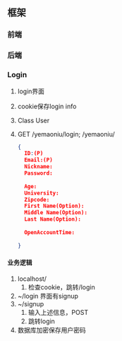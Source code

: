 ## 框架

### 前端

### 后端



### Login

1. login界面

2. cookie保存login info

3. Class User

4. GET /yemaoniu/login; /yemaoniu/

   ```json
   {
     ID:(P)
     Email:(P)
     Nickname:
     Password:
     
     Age:
     University:
     Zipcode:
     First Name(Option):
     Middle Name(Option):
     Last Name(Option):
     
     OpenAccountTime:
     
   }
   ```

#### 业务逻辑

1. localhost/
   1. 检查cookie，跳转/login
2. ~/login 界面有signup
3. ~/signup 
   1. 输入上述信息，POST
   2. 跳转login
4. 数据库加密保存用户密码